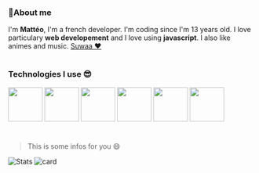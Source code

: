 ### 📑About me

I'm **Mattéo**, I'm a french developer. I'm coding since I'm 13 years old. I love particulary **web developement** and I love using **javascript**. I also like animes and music. 
[Suwaa ❤️](https://github.com/Lola0810)

#

### Technologies I use 😎

<div>
  <img src="https://user-images.githubusercontent.com/40558258/140586861-df21ed3d-b8e0-4760-b00b-8afd0a167a3b.png" width="70" height="70">
  <img src="https://user-images.githubusercontent.com/40558258/140587254-d683c2b9-9590-44cd-9ca4-cfe1a55b81d8.png" width="70" height="70">
  <img src="https://user-images.githubusercontent.com/40558258/140587324-721f993a-6809-4224-b773-23e4d037ee1e.png" width="70" height="70">
  <img src="https://user-images.githubusercontent.com/40558258/140587222-055fe84b-997f-4c02-9ff8-746208964b18.png" width="70" height="70">
  <img src="https://user-images.githubusercontent.com/40558258/140586905-8da0c64f-b7f8-4006-b832-3d4f7e6624ff.png" width="70" height="70">
  <img src="https://user-images.githubusercontent.com/40558258/140587404-2c4533a4-4a61-4918-b3ad-476739f3d771.png" width="70" height="70">
</div>

#
> This is some infos for you 😄

![Stats](https://github-readme-stats.vercel.app/api?username=Matteo0810&show_icons=true&theme=onedark) 
![card](https://github-readme-stats.vercel.app/api/top-langs/?username=Matteo0810&layout=compact&title_color=e3be79&icon_color=d66a71&text_color=d66a71&bg_color=282c34)
